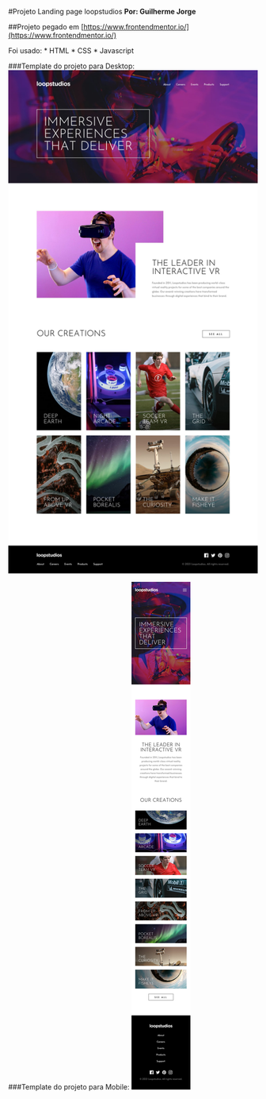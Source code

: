#Projeto Landing page loopstudios
**Por: Guilherme Jorge**

##Projeto pegado em
[https://www.frontendmentor.io/](https://www.frontendmentor.io/)

Foi usado: 
    * HTML
    * CSS
    * Javascript

###Template do projeto para Desktop:
![Desktop template](design/desktop-design.jpg)

###Template do projeto para Mobile:
![Mobile template](design/mobile-design.jpg)



